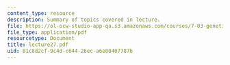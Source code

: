 ```yaml
---
content_type: resource
description: Summary of topics covered in lecture.
file: https://ol-ocw-studio-app-qa.s3.amazonaws.com/courses/7-03-genetics-fall-2004/81c8d2cf9c4dc64426eca6e80407787b_lecture27.pdf
file_type: application/pdf
resourcetype: Document
title: lecture27.pdf
uid: 81c8d2cf-9c4d-c644-26ec-a6e80407787b
---
```

